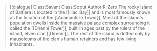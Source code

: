 >[!dialogue] Class;Savant Class;Scout Author;R-Zero
>The rocky island of Balfiera is located in the [[Iliac Bay]] and is most famously known as the location of the [[Adamantine Tower]]. Most of the island's population dwells inside the massive palace complex surrounding it called the [[Direnni Tower]], built in ages past by the rulers of the island, elven clan [[Direnni]]. The rest of the island is dotted only by mausoleums of the clan's human retainers and has few living inhabitants.